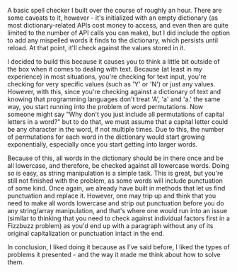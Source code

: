 A basic spell checker I built over the course of roughly an hour. There are some caveats to it, however - it's initialized with an empty dictionary (as most dictionary-related APIs cost money to access, and even then are quite limited to the number of API calls you can make), but I did include the option to add any mispelled words it finds to the dictionary, which persists until reload. At that point, it'll check against the values stored in it.

I decided to build this because it causes you to think a little bit outside of the box when it comes to dealing with text. Because (at least in my experience) in most situations, you're checking for text input, you're checking for very specific values (such as 'Y' or 'N') or just any values. However, with this, since you're checking against a dictionary of text and knowing that programming languages don't treat 'A', 'a' and 'a.' the same way, you start running into the problem of word permutations. Now someone might say "Why don't you just include all permutations of capital letters in a word?" but to do that, we must assume that a capital letter could be any character in the word, if not multiple times. Due to this, the number of permutations for each word in the dictionary would start growing exponentially, especially once you start getting into larger words. 

Because of this, all words in the dictionary should be in there once and be all lowercase, and therefore, be checked against all lowercase words. Doing so is easy, as string manipulation is a simple task. This is great, but you're still not finished with the problem, as some words will include punctuation of some kind. Once again, we already have built in methods that let us find punctuation and replace it. However, one may trip up and think that you need to make all words lowercase and strip out punctuation before you do any string/array manipulation, and that's where one would run into an issue (similar to thinking that you need to check against individual factors first in a Fizzbuzz problem) as you'd end up with a paragraph without any of its original capitalization or punctuation intact in the end. 

In conclusion, I liked doing it because as I've said before, I liked the types of problems it presented - and the way it made me think about how to solve them.